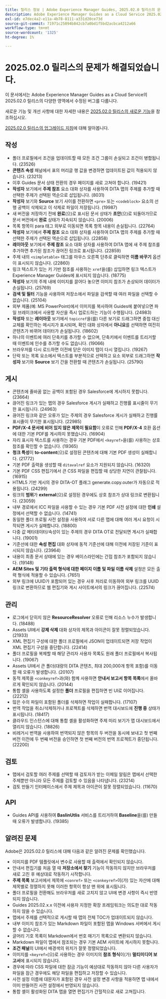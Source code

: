```yaml
---
title: 릴리스 정보 | Adobe Experience Manager Guides, 2025.02.0 릴리스의 문제가 해결되었습니다.
description: Adobe Experience Manager Guides as a Cloud Service 2025.02.0 릴리스의 버그 수정에 대해 알아봅니다.
exl-id: e7dec4a2-e11a-4b78-8111-a331d20ce73d
source-git-commit: 71971c25094b842cb7a0bd1f5bd2acbca4212a66
workflow-type: tm+mt
source-wordcount: '1325'
ht-degree: 1%

---
```


# 2025.02.0 릴리스의 문제가 해결되었습니다.

이 문서에서는 Adobe Experience Manager Guides as a Cloud Service의 2025.02.0 릴리스의 다양한 영역에서 수정된 버그를 다룹니다.

새로운 기능 및 개선 사항에 대한 자세한 내용은 [2025.02.0 릴리스의 새로운 기능](whats-new-2025-02-0.md)을 참조하십시오.

[2025.02.0 릴리스의 업그레이드 지침](upgrade-instructions-2025-02-0.md)에 대해 알아봅니다.


## 작성

- 폴더 프로필에서 조건을 업데이트할 때 모든 조건 그룹이 손실되고 조건이 병합됩니다. (23526)
- **콘텐츠 속성** 패널에서 표의 머리글 행 값을 변경하면 업데이트된 값이 적용되지 않습니다. (23213)
- 이후 Guides 문서 상태 전환의 경우 페이지를 새로 고쳐야 합니다. (19421)
- **작성자** 보기에서 **주제 참조** 요소 대화 상자를 사용하여 DITA 맵의 주제를 추가할 때 선택한 주제가 선택된 역순으로 삽입됩니다. (8031)
- **작성자** 보기와 **Source** 보기 사이를 전환하면 `<pre>` 또는 `<codeblock>` 요소의 선행 공백이 삭제되고 이 삭제로 파일이 저장됩니다. (19987)
- 새 버전을 저장하기 전에 **완료**(으)로 표시된 문서 상태가 **초안**(으)로 되돌아가므로 문서 버전에서 **완료** 상태가 지속되지 않습니다. (20006)
- 목록 항목이 para 태그 외부로 이동되면 목록 항목 내용이 손실됩니다. (22764)
- **작성자** 보기에서 **주제 참조** 요소 대화 상자를 사용하여 DITA 맵의 주제를 추가할 때 선택한 주제가 선택된 역순으로 삽입됩니다. (22858)
- **레이아웃** 보기에서 **주제 참조** 요소 대화 상자를 사용하여 DITA 맵에 새 주제 참조를 추가하면 추가된 참조가 끊어진 링크로 표시됩니다. (22859)
- 주제 내의 `<simpletable>` 태그를 마우스 오른쪽 단추로 클릭하면 **이름 바꾸기** 옵션이 표시되지 않습니다. (22860)
- 링크 텍스트가 있는 키 기반 참조를 사용하는 `xref`을(를) 삽입하면 링크 텍스트가 Experience Manager Guides에 표시되지 않습니다. (18775)
- **작성자** 보기의 주제 내에 이미지를 끌어다 놓으면 이미지 참조가 손상되어 데이터가 손실됩니다. (25769)
- **검색 및 필터** 기능을 사용하여 저장소에서 파일을 검색할 때 여러 파일을 선택할 수 없습니다. (25104)
- 외부 제품(예: MS PowerPoint)에서 이미지를 복사하여 Guides에 붙여넣으면 파일 브레이크에서 사용할 자산을 즉시 업로드하는 기능이 수행됩니다. (24983)
- **작성자** 또는 **레이아웃** 보기에서 `topicref`을(를) 다른 보기로 드래그하면 중첩 대신 교체를 확인하는 메시지가 표시되며, 확인 대화 상자에서 **아니요**&#x200B;를 선택하면 여전히 콘텐츠가 바뀌어 데이터가 손실됩니다. (18602)
- 하나의 이벤트에 여러 단축키를 추가할 수 없으며, 단축키에서 이벤트를 트리거할 때 이벤트에 인수를 추가할 수도 없습니다. (19066)
- 브라우저를 다시 로드하면 이전에 닫은 이미지 탭이 다시 열립니다. (19267)
- 단락 또는 목록 요소에서 텍스트를 부분적으로 선택하고 요소 외부로 드래그하면 **작성자** 보기와 **Source** 보기 간을 전환할 때 콘텐츠가 손실됩니다. (25790)

## 게시

- 콘텐츠에 줄바꿈 없는 공백이 포함된 경우 Salesforce에 게시하지 못합니다. (23664)
- 끊어진 링크가 있는 맵의 경우 Salesforce 게시가 실패하고 진행률 표시줄이 무기한 표시됩니다. (24963)
- 끊어진 링크와 같은 오류가 있는 주제의 경우 Salesforce 게시가 실패하고 진행률 표시줄이 무기한 표시됩니다. (22985)
- **PDF/X-4 문서에 비어 있지 않은 제목이 필요함**&#x200B;이 오류로 인해 **PDF/X-4** 호환 옵션에 대한 기본 PDF를 게시하지 못했습니다. (16904)
- 자리 표시자 텍스트를 사용하는 경우 기본 PDF에서 `<keyref>`을(를) 사용하는 상호 참조를 확인할 수 없습니다. (19365)
- **청크 특성**&#x200B;이 **to-content**(으)로 설정된 콘텐츠에 대해 기본 PDF 생성이 실패합니다. (21772)
- 기본 PDF 출력을 생성할 때 `ditavalref` 요소가 지원되지 않습니다. (16320)
- 기본 PDF CSS 편집기에서 큰 CSS 파일을 편집할 때 상당한 지연이 관찰됩니다. (16915)
- HTML5 기반 게시의 경우 DITA-OT 플래그 generate.copy.outer가 자동으로 적용됩니다. (24299)
- 링크의 **범위**&#x200B;가 **external**(으)로 설정된 경우에도 상호 참조가 상대 링크로 변환됩니다. (23059)
- 내부 경로에서 ICC 파일을 사용할 수 있는 경우 기본 PDF 사전 설정에 대한 **인쇄** 설정에서 선택할 수 없습니다. (14741)
- 동일한 폴더 프로필 사전 설정을 사용하여 서로 다른 맵에 대해 여러 게시 요청이 시작되면 게시가 실패합니다. (18800)
- 다중 값 메타데이터/속성이 있는 주제의 경우 DITA OT로 전달되면 게시가 실패합니다. (19001)
- 기준선에 대한 **속성 편집** 대화 상자에 동적 기준선에 대해 이전에 저장된 기준이 표시되지 않습니다.  (23964)
- 내용이 최종 문서 상태에 있는 경우 베이스라인에는 간접 참조가 포함되지 않습니다. (19148)
- **AEM Sites 및 기타 출력 형식에 대한 페이지 이름 및 파일 이름 삭제** 설정은 모든 출력 형식에 적용할 수 있습니다. (7651)
- 외부 링크에 UUID가 포함되어 있는 경우 사후 처리로 이동하여 외부 링크를 UUID 링크로 변환하므로 웹 편집기와 게시 사이트에서의 링크가 끊어집니다. (22574)


## 관리

- 로그에서 닫히지 않은 **ResourceResolver** 오류로 인해 리소스 누수가 발생합니다. (18488)
- Assets UI에서 **강제 삭제** 대화 상자의 제목과 아이콘이 잘못 정렬되었습니다. (21933)
- XML 편집기 구성에 대한 폴더 프로필에서 JSON이 업데이트되면 저장 작업이 XML 편집기 구성을 중단합니다. (22414)
- 폴더 프로필을 복제할 때 해당 관리자 사용자 목록도 원래 폴더 프로필에서 복사됩니다. (19067)
- Assets UI에서 큰 폴더(대량의 DITA 콘텐츠, 최대 200,000개 항목 포함)를 이동할 때 오류가 발생합니다. (20107)
- 동적 제목을 `<conkeyref>`과(와) 함께 사용하면 **안내서 보고서 항목 목록**&#x200B;에서 올바르게 확인되지 않습니다. (20144)
- 통합 셸을 사용하도록 설정한 **폴더** 프로필을 편집하면 빈 UI로 이어집니다. (22212)
- 많은 수의 파일이 포함된 폴더를 삭제하면 작업이 실패합니다. (17107)
- 번역 작업을 취소/삭제하거나 프로젝트를 삭제하면 번역 대시보드에 **진행 중** 상태가 표시됩니다. (18417)
- 클라우드 인스턴스에 대해 통합 셸을 활성화하면 주제 미리 보기가 맵 대시보드에서 열리지 않습니다. (18826)
- 비레거시 번역을 사용하여 번역되지 않은 항목의 두 버전을 동시에 보내고 첫 번째 버전 이전에 두 번째 버전을 승인하면 첫 번째 버전의 번역 프로젝트가 중단됩니다. (22200)


## 검토

- 맵에서 검토할 여러 주제를 선택할 때 검토자가 받는 이메일 알림은 맵에서 선택한 주제뿐만 아니라 모든 주제를 검토할 수 있음을 나타냅니다. (23214)
- 검토 만들기 인터페이스에서 주제 제목과 아이콘이 잘못 정렬되었습니다. (11670)


## API

- Guides API를 사용하여 **BaslinUtlis** 서비스를 트리거하여 **Baseline**&#x200B;을(를) 만들 때 오류가 발생합니다. (19385)

## 알려진 문제

Adobe은 2025.02.0 릴리스에 대해 다음과 같은 알려진 문제를 확인했습니다.

- 이미지를 PDF 템플릿에서 변수로 사용할 때 출력에서 확인되지 않습니다.
- 안내서 편집기를 처음 열 때 **저장소에서 찾기** 기능이 작동하지 않지만 브라우저를 새로 고친 후 예상대로 작동하기 시작합니다.
- **주제 목록** 보고서에서 제목에 `<conref>` 또는 `<conkeyref>`이(가) 있는 자산에 대해 제목별로 정렬하지 못해 이러한 항목이 항상 맨 위에 표시됩니다.
- 폴더 프로필을 전환해도 브라우저를 새로 고치지 않고 UI에 변경 사항이 즉시 반영되지 않습니다.
- Guides 2025.02.x.x 이전에 사용자 지정한 확장 프레임워크는 의도한 대로 작동하지 않을 수 있습니다.
- 맵에서 주제를 선택적으로 게시할 때 맵의 전체 TOC가 업데이트되지 않습니다.
- 내부 이미지 참조가 있는 Markdown 파일이 포함된 맵을 Windows 서버에서 게시할 수 없습니다.
- 글머리 기호 목록이 Markdown에서 번호 매기기 목록으로 변환되지 않습니다.
- Markdown 파일이 맵에서 참조되는 경우 기본 AEM 사이트에 게시하지 못합니다.
- **조건 패널**&#x200B;의 UI에서 배경색의 위치가 잘못 정렬되었습니다.
- 이미지를 `<keyref>`(으)로 사용하는 경우 이미지의 **참조 형식**&#x200B;이(가) **멀티미디어 보고서**&#x200B;에 표시되지 않습니다.
- 경우에 따라 CSS 파일에 대한 잠금 기능이 예상대로 작동하지 않아 다른 사용자가 파일을 잠근 경우에도 해당 파일을 편집하고 저장할 수 있습니다.
- 사전 설정 이름에 대문자가 포함된 경우 사전 설정 변경 사항을 적용하면 맵 내에서 이미 만들어진 사전 설정에서 반영되지 않습니다.
- 통합 셸이 활성화된 DITA 맵을 열면 편집기가 간헐적으로 새로 고쳐집니다.
